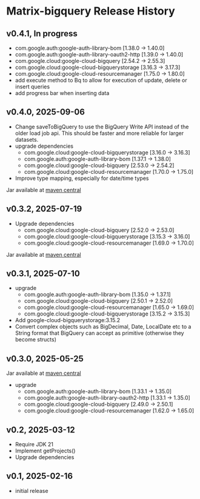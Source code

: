 # Matrix-bigquery Release History

## v0.4.1, In progress
- com.google.auth:google-auth-library-bom [1.38.0 -> 1.40.0]
- com.google.auth:google-auth-library-oauth2-http [1.39.0 -> 1.40.0]
- com.google.cloud:google-cloud-bigquery [2.54.2 -> 2.55.3]
- com.google.cloud:google-cloud-bigquerystorage [3.16.3 -> 3.17.3]
- com.google.cloud:google-cloud-resourcemanager [1.75.0 -> 1.80.0]
- add execute method to Bq to allow for execution of update, delete or insert queries
- add progress bar when inserting data

## v0.4.0, 2025-09-06
- Change saveToBigQuery to use the BigQuery Write API instead of the older
  load job api. This should be faster and more reliable for larger datasets.
- upgrade dependencies
  - com.google.cloud:google-cloud-bigquerystorage [3.16.0 -> 3.16.3]
  - com.google.auth:google-auth-library-bom [1.37.1 -> 1.38.0]
  - com.google.cloud:google-cloud-bigquery [2.53.0 -> 2.54.2]
  - com.google.cloud:google-cloud-resourcemanager [1.70.0 -> 1.75.0]
- Improve type mapping, especially for date/time types

Jar available at [maven central](https://repo1.maven.org/maven2/se/alipsa/matrix/matrix-bigquery/0.4.4/matrix-bigquery-0.4.0.jar)

## v0.3.2, 2025-07-19
- Upgrade dependencies
  - com.google.cloud:google-cloud-bigquery [2.52.0 -> 2.53.0]
  - com.google.cloud:google-cloud-bigquerystorage [3.15.3 -> 3.16.0]
  - com.google.cloud:google-cloud-resourcemanager [1.69.0 -> 1.70.0]

Jar available at [maven central](https://repo1.maven.org/maven2/se/alipsa/matrix/matrix-bigquery/0.3.2/matrix-bigquery-0.3.2.jar)

## v0.3.1, 2025-07-10
- upgrade
  - com.google.auth:google-auth-library-bom [1.35.0 -> 1.37.1]
  - com.google.cloud:google-cloud-bigquery [2.50.1 -> 2.52.0]
  - com.google.cloud:google-cloud-resourcemanager [1.65.0 -> 1.69.0]
  -  com.google.cloud:google-cloud-bigquerystorage [3.15.2 -> 3.15.3]
- Add google-cloud-bigquerystorage:3.15.2
- Convert complex objects such as BigDecimal, Date, LocalDate etc to a String format
  that BigQuery can accept as primitive (otherwise they become structs)


## v0.3.0, 2025-05-25
Jar available at [maven central](https://repo1.maven.org/maven2/se/alipsa/matrix/matrix-bigquery/0.3/matrix-bigquery-0.3.jar)
- upgrade 
  - com.google.auth:google-auth-library-bom [1.33.1 -> 1.35.0]
  - com.google.auth:google-auth-library-oauth2-http [1.33.1 -> 1.35.0]
  - com.google.cloud:google-cloud-bigquery [2.49.0 -> 2.50.1]
  - com.google.cloud:google-cloud-resourcemanager [1.62.0 -> 1.65.0]

## v0.2, 2025-03-12
- Require JDK 21
- Implement getProjects()
- Upgrade dependencies

## v0.1, 2025-02-16
- initial release
